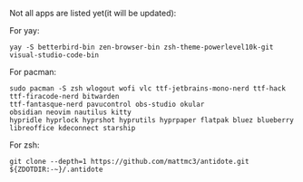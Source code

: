 Not all apps are listed yet(it will be updated):

For yay:
```
yay -S betterbird-bin zen-browser-bin zsh-theme-powerlevel10k-git visual-studio-code-bin
```

For pacman:
```
sudo pacman -S zsh wlogout wofi vlc ttf-jetbrains-mono-nerd ttf-hack
ttf-firacode-nerd bitwarden
ttf-fantasque-nerd pavucontrol obs-studio okular
obsidian neovim nautilus kitty
hypridle hyprlock hyprshot hyprutils hyprpaper flatpak bluez blueberry
libreoffice kdeconnect starship
```
For zsh:
```
git clone --depth=1 https://github.com/mattmc3/antidote.git ${ZDOTDIR:-~}/.antidote
```
